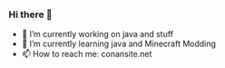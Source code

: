 ### Hi there 👋

- 🔭 I’m currently working on java and stuff
- 🌱 I’m currently learning java and Minecraft Modding
- 📫 How to reach me: conansite.net
